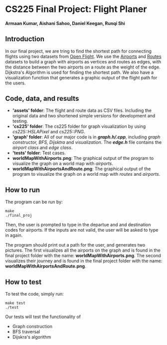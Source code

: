 # CS225 Final Project: Flight Planer
#### Armaan Kumar, Aishani Sahoo, Daniel Keegan, Runqi Shi

## Introduction

In our final project, we are tring to find the shortest path for connecting flights using two datasets from [Open Flight](https://openflights.org/data.html).
We use the [Airports](https://raw.githubusercontent.com/jpatokal/openflights/master/data/airports.dat) and [Routes](https://raw.githubusercontent.com/jpatokal/openflights/master/data/routes.dat) datasets to build a graph with airports as vertices and routes as edges, with the distance between the two airports on a route as the weight of the edge. Dijkstra's Algorithm is used for finding the shortest path.
We also have a visualization function that generates a graphic output of the flight path for the users.

## Code, data, and results

- **'assets' folder**: The flight and route data as CSV files. Including the original data and two shortened simple versions for development and testing.
- **'cs225' folder**: The cs225 folder for graph visualization by using *cs225::HSLAPixel* and *cs225::PNG*.
- **'graph' folder**: All of our major code is in ***graph.h/.cpp***, including *graph constructor, BFS, Dijsktra* and *visualization*. The ***edge.h*** file contains the *airport class* and *edge class*.
- **'tests' folder**: Test cases.
- **worldMapWithAirports.png**: The graphical output of the program to visualize the graph on a world map with *airports*.
- **worldMapWithAirportsAndRoute.png**: The graphical output of the program to visualize the graph on a world map with *routes* and *airports*.
## How to run

The program can be run by: 
```
make
./final_proj
```

Then, the user is prompted to type in the departue and and destination codes for airports. If the inputs are not valid, the user will be asked to type in again.

The program should print out a path for the user, and generates two pictures. The first visualizes all the airports on the graph and is found in the final project folder with the name: **worldMapWithAirports.png**. The second visualizes their journey and is found in the final project folder with the name: **worldMapWithAirportsAndRoute.png**.

## How to test

To test the code, simply run:
```
make test
./test
```
Our tests will test the functionality of
- Graph construction
- BFS traversal
- Dijskra's algorithm
